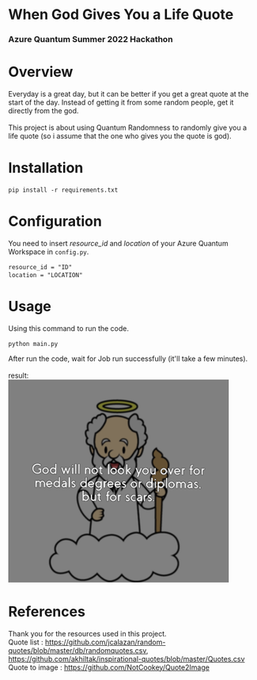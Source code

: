 # **When God Gives You a Life Quote**
### Azure Quantum Summer 2022 Hackathon

# Overview

Everyday is a great day, but it can be better if you get a great quote at the start of the day. Instead of getting it from some random people, get it directly from the god.
<br><br>
This project is about using Quantum Randomness to randomly give you a life quote (so i assume that the one who gives you the quote is god).

# Installation
```
pip install -r requirements.txt 
```

# Configuration
You need to insert *resource_id* and *location* of your Azure Quantum Workspace in ```config.py```.
```
resource_id = "ID"
location = "LOCATION"
```

# Usage
Using this command to run the code.
```
python main.py
```
After run the code, wait for Job run successfully (it'll take a few minutes). <br><br>
result:<br>
<img src="files/god_quote.png" height='410'>
# References
Thank you for the resources used in this project. <br>
Quote list : https://github.com/jcalazan/random-quotes/blob/master/db/randomquotes.csv, https://github.com/akhiltak/inspirational-quotes/blob/master/Quotes.csv <br>
Quote to image : https://github.com/NotCookey/Quote2Image